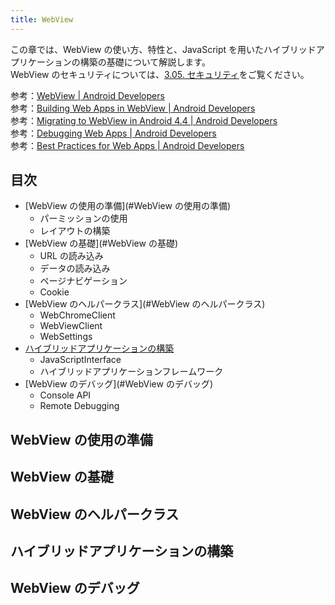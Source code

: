 ```yaml
---
title: WebView
---
```

この章では、WebView の使い方、特性と、JavaScript を用いたハイブリッドアプリケーションの構築の基礎について解説します。  
WebView のセキュリティについては、[3.05. セキュリティ](https://github.com/mixi-inc/AndroidTraining/wiki/3.05.-%E3%82%BB%E3%82%AD%E3%83%A5%E3%83%AA%E3%83%86%E3%82%A3)をご覧ください。

参考：[WebView | Android Developers](http://developer.android.com/reference/android/webkit/WebView.html)  
参考：[Building Web Apps in WebView | Android Developers](http://developer.android.com/guide/webapps/webview.html)  
参考：[Migrating to WebView in Android 4.4 | Android Developers](http://developer.android.com/guide/webapps/migrating.html)  
参考：[Debugging Web Apps | Android Developers](http://developer.android.com/guide/webapps/debugging.html)  
参考：[Best Practices for Web Apps | Android Developers](http://developer.android.com/guide/webapps/best-practices.html)

## 目次

- [WebView の使用の準備](#WebView の使用の準備)
  - パーミッションの使用
  - レイアウトの構築
- [WebView の基礎](#WebView の基礎)
  - URL の読み込み
  - データの読み込み
  - ページナビゲーション
  - Cookie
- [WebView のヘルパークラス](#WebView のヘルパークラス)
  - WebChromeClient
  - WebViewClient
  - WebSettings
- [ハイブリッドアプリケーションの構築](#ハイブリッドアプリケーションの構築)
  - JavaScriptInterface
  - ハイブリッドアプリケーションフレームワーク
- [WebView のデバッグ](#WebView のデバッグ)
  - Console API
  - Remote Debugging

## WebView の使用の準備

## WebView の基礎

## WebView のヘルパークラス

## ハイブリッドアプリケーションの構築

## WebView のデバッグ
